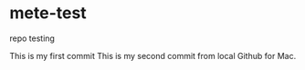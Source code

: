 # mete-test
repo testing

This is my first commit
This is my second commit from local Github for Mac.